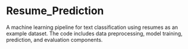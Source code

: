 # Resume_Prediction
A machine learning pipeline for text classification using resumes as an example dataset. The code includes data preprocessing, model training, prediction, and evaluation components. 
